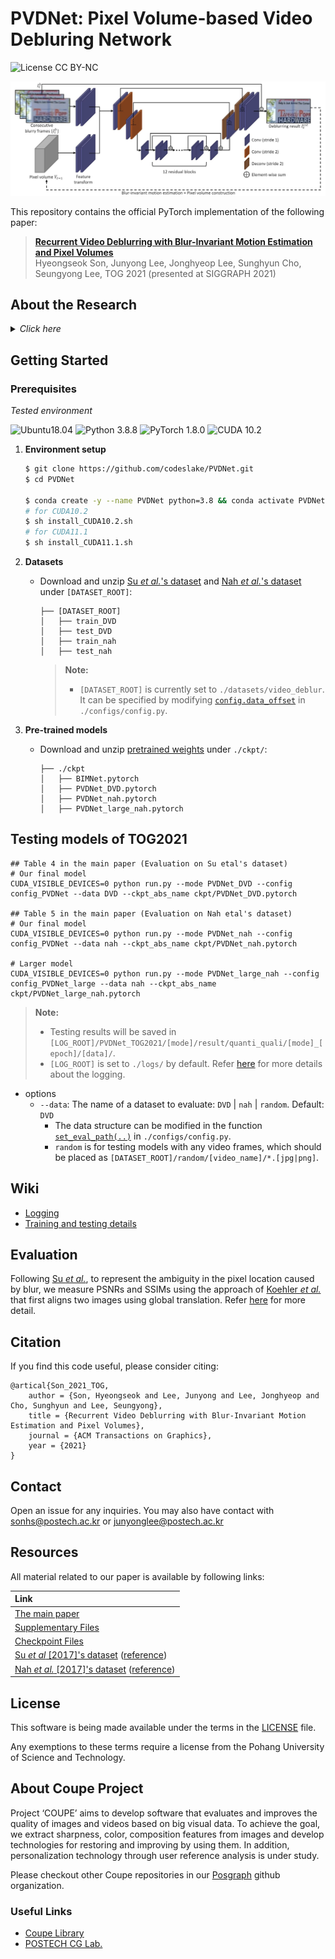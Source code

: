 # PVDNet: Pixel Volume-based Video Debluring Network
![License CC BY-NC](https://img.shields.io/badge/license-GNU_AGPv3-blue.svg?style=plastic)

<p align="center">
   <img src="./assets/network.jpg" />
</p>

This repository contains the official PyTorch implementation of the following paper:

> **[Recurrent Video Deblurring with Blur-Invariant Motion Estimation and Pixel Volumes](https://dl.acm.org/doi/pdf/10.1145/3453720)**<br>
> Hyeongseok Son, Junyong Lee, Jonghyeop Lee, Sunghyun Cho, Seungyong Lee, TOG 2021 (presented at SIGGRAPH 2021)

## About the Research
<details>
    <summary><i>Click here</i></summary>
    <h3> Overall Framework </h3>
    <p align="center">
    <img width=50% src="./assets/framework.jpg" />
    </p>
    <p>
        Our video deblurring framework consists of three modules: a blur-invariant motion estimation network (<i>BIMNet</i>), a pixel volume generator, and a pixel volume-based deblurring network (<i>PVDNet</i>).
        We first train <i>BIMNet</i>; after it has converged, we combine the two networks with the pixel volume generator.
        We then fix the parameters of <i>BIMNet</i> and train <i>PVDNet</i> by training the entire network.
    </p>
    <h3> Blur-Invariant Motion Estimation Network (<i>BIMNet</i>)</h3>
    <p>
        To estimate motion between frames accurately, we adopt <a "https://arxiv.org/pdf/1805.07036.pdf">LiteFlowNet</a> and train it with a blur-invariant loss so that the trained network can estimate blur-invariant optical flow between frames.
        We train <i>BIMNet</i> with a blur-invariant loss <img src="https://latex.codecogs.com/svg.latex?L_{BIM}^{\alpha\beta}" />, which is defined as (refer Eq. 1 in the main paper):
    <p>
    <p align="center">
        <img src="./assets/BIMNet_eq.svg" />
    </p>
    <p align="center">
        <img width=80% src="./assets/BIMNet_figure.jpg" />
    </p>
    <p>
        The figure shows a qualitative comparison of different optical flow methods.
        The results of the other methods contain severely distorted structures due to errors in their optical flow maps.
        In contrast, the results of BIMNets show much less distortions.
    </p>
    <h3> Pixel Volume for Motion Compensation </h3>
    <p>
        We propose a novel pixel volume that provides multiple candidates for matching pixels between images.
        Moreover, a pixel volume provides an additional cue for motion compensation based on the majority.
    </p>
    <p align="center">
        <img width=60% src="./assets/PV.jpg" />
    </p>
    <p>
        Our pixel volume approach leads to the performance improvement of video deblurring by utilizing the multiple candidates in a pixel volume in two aspects: 1) in most cases, the majority cue for the correct match would help as the statistics (Sec. 4.4 in the main paper) shows, and 2) in other cases, <i>PVDNet</i> would exploit multiple candidates to estimate the correct match referring to nearby pixels with majority cues.
    </P>
</details>


## Getting Started
### Prerequisites
*Tested environment*

![Ubuntu18.04](https://img.shields.io/badge/Ubuntu-16.0.4%20&%2018.0.4-blue.svg?style=plastic)
![Python 3.8.8](https://img.shields.io/badge/Python-3.8.8-green.svg?style=plastic)
![PyTorch 1.8.0](https://img.shields.io/badge/PyTorch-1.8.0%20&%201.9.0-green.svg?style=plastic)
![CUDA 10.2](https://img.shields.io/badge/CUDA-10.2%20&%2011.1-green.svg?style=plastic)

1. **Environment setup** 
    ```bash
    $ git clone https://github.com/codeslake/PVDNet.git
    $ cd PVDNet

    $ conda create -y --name PVDNet python=3.8 && conda activate PVDNet
    # for CUDA10.2
    $ sh install_CUDA10.2.sh
    # for CUDA11.1
    $ sh install_CUDA11.1.sh
    ```

2. **Datasets**
    * Download and unzip [Su *et al.*'s dataset](https://www.dropbox.com/s/8daduee9igqx5cw/DVD.zip?dl=1) and [Nah *et al.*'s dataset](https://www.dropbox.com/s/5ese6qtbwy7fsoh/nah.zip?dl=1) under `[DATASET_ROOT]`:

        ```
        ├── [DATASET_ROOT]
        │   ├── train_DVD
        │   ├── test_DVD
        │   ├── train_nah
        │   ├── test_nah
        ```

        > **Note:**
        >
        > * `[DATASET_ROOT]` is currently set to `./datasets/video_deblur`. It can be specified by modifying [`config.data_offset`](https://github.com/codeslake/PVDNet/blob/main/configs/config.py#L42-43) in `./configs/config.py`.

3. **Pre-trained models**
    * Download and unzip [pretrained weights](https://www.dropbox.com/sh/frpegu68s0yx8n9/AACrptFFhxejSyKJBvLdk9IJa?dl=1) under `./ckpt/`:

        ```
        ├── ./ckpt
        │   ├── BIMNet.pytorch
        │   ├── PVDNet_DVD.pytorch
        │   ├── PVDNet_nah.pytorch
        │   ├── PVDNet_large_nah.pytorch
        ```

## Testing models of TOG2021

```shell
## Table 4 in the main paper (Evaluation on Su etal's dataset)
# Our final model 
CUDA_VISIBLE_DEVICES=0 python run.py --mode PVDNet_DVD --config config_PVDNet --data DVD --ckpt_abs_name ckpt/PVDNet_DVD.pytorch

## Table 5 in the main paper (Evaluation on Nah etal's dataset)
# Our final model 
CUDA_VISIBLE_DEVICES=0 python run.py --mode PVDNet_nah --config config_PVDNet --data nah --ckpt_abs_name ckpt/PVDNet_nah.pytorch

# Larger model
CUDA_VISIBLE_DEVICES=0 python run.py --mode PVDNet_large_nah --config config_PVDNet_large --data nah --ckpt_abs_name ckpt/PVDNet_large_nah.pytorch
```

> **Note:**
>
> * Testing results will be saved in `[LOG_ROOT]/PVDNet_TOG2021/[mode]/result/quanti_quali/[mode]_[epoch]/[data]/`.
> * `[LOG_ROOT]` is set to `./logs/` by default. Refer [here](https://github.com/codeslake/PVDNet/wiki/Log-Details) for more details about the logging.


* options
    * `--data`: The name of a dataset to evaluate: `DVD` | `nah` | `random`. Default: `DVD`
        * The data structure can be modified in the function [`set_eval_path(..)`](https://github.com/codeslake/PVDNet/blob/main/configs/config.py#L120-133) in `./configs/config.py`.
        * `random` is for testing models with any video frames, which should be placed as `[DATASET_ROOT]/random/[video_name]/*.[jpg|png]`. 

## Wiki
* [Logging](https://github.com/codeslake/PVDNet/wiki/Log-Details)
* [Training and testing details](https://github.com/codeslake/PVDNet/wiki/Training-&-Testing-Details)

## Evaluation
Following [Su *et al.*](https://www.dropbox.com/s/8daduee9igqx5cw/DVD.zip?dl=), to represent the ambiguity in the pixel location caused by blur, we measure PSNRs and SSIMs using the approach of [Koehler *et al.*](https://webdav.tuebingen.mpg.de/pixel/benchmark4camerashake/src_files/Pdf/Koehler_ECCV2012_Benchmark.pdf) that first aligns two images using global translation. Refer [here](https://github.com/codeslake/PVDNet/tree/main/evaluation) for more detail.

## Citation
If you find this code useful, please consider citing:
```
@artical{Son_2021_TOG,
    author = {Son, Hyeongseok and Lee, Junyong and Lee, Jonghyeop and Cho, Sunghyun and Lee, Seungyong},
    title = {Recurrent Video Deblurring with Blur-Invariant Motion Estimation and Pixel Volumes},
    journal = {ACM Transactions on Graphics},
    year = {2021}
}
```

## Contact
Open an issue for any inquiries.
You may also have contact with [sonhs@postech.ac.kr](mailto:sonhs@postech.ac.kr) or [junyonglee@postech.ac.kr](mailto:junyonglee@postech.ac.kr)

## Resources
All material related to our paper is available by following links:

| Link |
| :-------------- |
| [The main paper](https://dl.acm.org/doi/pdf/10.1145/3453720) |
| [Supplementary Files](https://www.dropbox.com/s/eoqfpw3cex4z652/supp.zip?dl=1) |
| [Checkpoint Files](https://www.dropbox.com/sh/frpegu68s0yx8n9/AACrptFFhxejSyKJBvLdk9IJa?dl=1) |
| [Su *et al* [2017]'s dataset](https://www.dropbox.com/s/8daduee9igqx5cw/DVD.zip?dl=1) ([reference](http://www.cs.ubc.ca/labs/imager/tr/2017/DeepVideoDeblurring/#dataset)) |
| [Nah *et al.* [2017]'s dataset](https://www.dropbox.com/s/5ese6qtbwy7fsoh/nah.zip?dl=1) ([reference](https://seungjunnah.github.io/Datasets/gopro)) |

## License
This software is being made available under the terms in the [LICENSE](LICENSE) file.

Any exemptions to these terms require a license from the Pohang University of Science and Technology.

## About Coupe Project
Project ‘COUPE’ aims to develop software that evaluates and improves the quality of images and videos based on big visual data. To achieve the goal, we extract sharpness, color, composition features from images and develop technologies for restoring and improving by using them. In addition, personalization technology through user reference analysis is under study.  
    
Please checkout other Coupe repositories in our [Posgraph](https://github.com/posgraph) github organization.

### Useful Links
* [Coupe Library](http://coupe.postech.ac.kr/)
* [POSTECH CG Lab.](http://cg.postech.ac.kr/)
